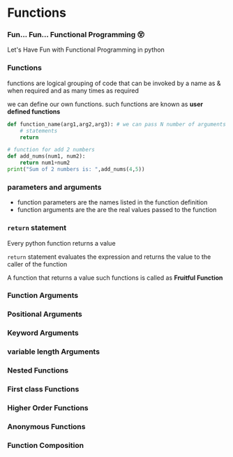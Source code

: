 # Functions

### Fun... Fun... Functional Programming 😵
Let's Have Fun with Functional Programming in python

### Functions
functions are logical grouping of code that can be invoked by a name as & when required and as many times as required

we can define our own functions. such functions are known as **user defined functions**

```python
def function_name(arg1,arg2,arg3): # we can pass N number of arguments
    # statements
    return

# function for add 2 numbers
def add_nums(num1, num2):
    return num1+num2
print("Sum of 2 numbers is: ",add_nums(4,5))
```
### parameters and arguments
* function parameters are the names listed in the function definition
* function arguments are the are the real values passed to the function

### `return` statement
Every python function returns a value

`return` statement evaluates the expression and returns the value to the caller of the function

A function that returns a value such functions is called as **Fruitful Function**

### Function Arguments
### Positional Arguments
### Keyword Arguments
### variable length Arguments
### Nested Functions
### First class Functions
### Higher Order Functions
### Anonymous Functions
### Function Composition

